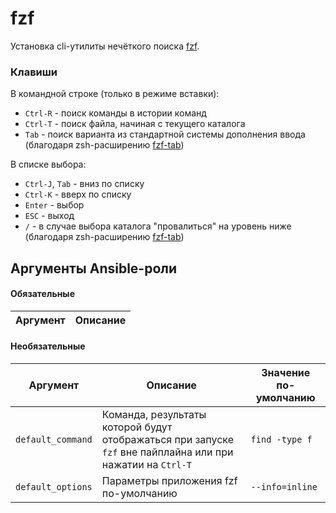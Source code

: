 # fzf

Установка cli-утилиты нечёткого поиска [fzf](https://github.com/junegunn/fzf).

### Клавиши

В командной строке (только в режиме вставки):
* `Ctrl-R` - поиск команды в истории команд
* `Ctrl-T` - поиск файла, начиная с текущего каталога 
* `Tab` - поиск варианта из стандартной системы дополнения ввода (благодаря zsh-расширению [fzf-tab](https://github.com/Aloxaf/fzf-tab))

В списке выбора:
* `Ctrl-J`, `Tab` - вниз по списку
* `Ctrl-K` - вверх по списку
* `Enter` - выбор
* `ESC` - выход
* `/` - в случае выбора каталога "провалиться" на уровень ниже (благодаря zsh-расширению [fzf-tab](https://github.com/Aloxaf/fzf-tab))

## Аргументы Ansible-роли

#### Обязательные

| Аргумент | Описание |
| --- | --- |  

#### Необязательные

| Аргумент | Описание | Значение по-умолчанию |
| --- | --- | --- |
| `default_command` | Команда, результаты которой будут отображаться при запуске `fzf` вне пайплайна или при нажатии на `Ctrl-T` | `find -type f` |
| `default_options` | Параметры приложения fzf по-умолчанию | `--info=inline` |
